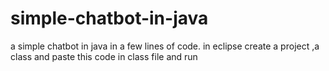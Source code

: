 # simple-chatbot-in-java
a simple chatbot in java in a few lines of code.
in eclipse create a project ,a class and paste this code in class file and run
